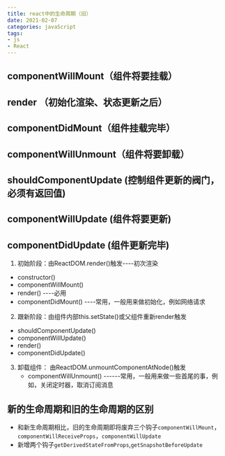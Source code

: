 ```yaml
---
title: react中的生命周期（旧）
date: 2021-02-07
categories: javaScript
tags:
- js
- React
---
```


## componentWillMount（组件将要挂载）
## render （初始化渲染、状态更新之后）
## componentDidMount（组件挂载完毕）
## componentWillUnmount（组件将要卸载）
## shouldComponentUpdate (控制组件更新的阀门，必须有返回值)
## componentWillUpdate (组件将要更新)
## componentDidUpdate (组件更新完毕)
1. 初始阶段：由ReactDOM.render()触发----初次渲染

  - constructor()
  - componentWillMount()
  - render() ----必用
  - componentDidMount()
  ----常用，一般用来做初始化，例如网络请求
2. 跟新阶段：由组件内部this.setState()或父组件重新render触发
  - shouldComponentUpdate()
  - componentWillUpdate()
  - render()
  - componentDidUpdate()
3. 卸载组件： 由ReactDOM.unmountComponentAtNode()触发
   - componentWillUnmount()
  ------常用，一般用来做一些首尾的事，例如，关闭定时器，取消订阅消息

## 新的生命周期和旧的生命周期的区别
- 和新生命周期相比，旧的生命周期即将废弃三个钩子`componentWillMount`，`componentWillReceiveProps`，`componentWillUpdate`
- 新增两个钩子`getDerivedStateFromProps`,`getSnapshotBeforeUpdate`
